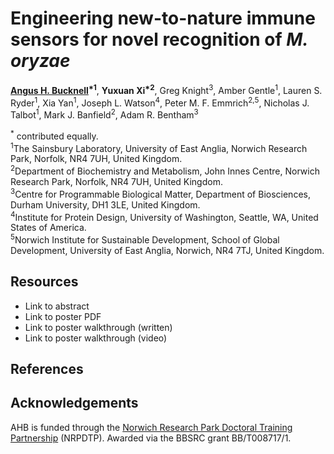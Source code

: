 # Engineering new-to-nature immune sensors for novel recognition of *M. oryzae*

**<ins>Angus H. Bucknell</ins><sup>\*1</sup>**, **Yuxuan Xi<sup>\*2</sup>**, Greg Knight<sup>3</sup>, Amber Gentle<sup>1</sup>, Lauren S. Ryder<sup>1</sup>, Xia Yan<sup>1</sup>, Joseph L. Watson<sup>4</sup>, Peter M. F. Emmrich<sup>2,5</sup>, Nicholas J. Talbot<sup>1</sup>, Mark J. Banfield<sup>2</sup>, Adam R. Bentham<sup>3</sup>

<sup>\*</sup> contributed equally.<br>
<sup>1</sup>The Sainsbury Laboratory, University of East Anglia, Norwich Research Park, Norfolk, NR4 7UH, United Kingdom.<br>
<sup>2</sup>Department of Biochemistry and Metabolism, John Innes Centre, Norwich Research Park, Norfolk, NR4 7UH, United Kingdom.<br>
<sup>3</sup>Centre for Programmable Biological Matter, Department of Biosciences, Durham University, DH1 3LE, United Kingdom.<br>
<sup>4</sup>Institute for Protein Design, University of Washington, Seattle, WA, United States of America.<br>
<sup>5</sup>Norwich Institute for Sustainable Development, School of Global Development, University of East Anglia, Norwich, NR4 7TJ, United Kingdom.

## Resources
- Link to abstract
- Link to poster PDF
- Link to poster walkthrough (written)
- Link to poster walkthrough (video)

## References

## Acknowledgements
AHB is funded through the [Norwich Research Park Doctoral Training Partnership](https://biodtp.norwichresearchpark.ac.uk/) (NRPDTP). Awarded via the BBSRC grant BB/T008717/1.

